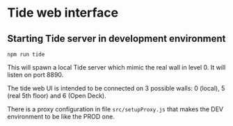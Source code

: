 # Tide web interface

## Starting Tide server in development environment

```
npm run tide
```

This will spawn a local Tide server which mimic the real wall in level 0.
It will listen on port 8890.

The tide web UI is intended to be connected on 3 possible walls: 0 (local), 5 (real 5th floor) and 6 (Open Deck).

There is a proxy configuration in file `src/setupProxy.js` that makes the DEV environment to be like the PROD one.
